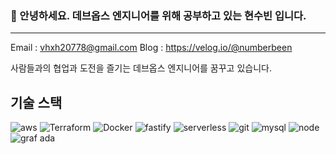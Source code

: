 ### 👋 안녕하세요. 데브옵스 엔지니어를 위해 공부하고 있는 현수빈 입니다. 
---
Email : vhxh20778@gmail.com
Blog : https://velog.io/@numberbeen

사람들과의 협업과 도전을 즐기는 데브옵스 엔지니어를 꿈꾸고 있습니다.

기술 스택
---
![aws](https://user-images.githubusercontent.com/118794159/229032424-bc900c19-3345-4f6d-8b70-cd2aaa05dcb9.svg)
![Terraform](https://user-images.githubusercontent.com/118794159/229031924-8e19a0b2-45d3-45ff-98bb-40b4928b0d7b.svg)
![Docker](https://user-images.githubusercontent.com/118794159/229031932-8ef54262-e006-40b3-8ac5-7eb9ead321d9.svg)
![fastify](https://user-images.githubusercontent.com/118794159/229031942-dec75526-724c-4407-822a-6e305abe5beb.svg)
![serverless](https://user-images.githubusercontent.com/118794159/229032002-fe4463cd-5197-49e1-9c45-6afe79424abf.svg)
![git](https://user-images.githubusercontent.com/118794159/229032294-4af4747e-ef66-4f94-9df1-7c0ce290135d.svg)
![mysql](https://user-images.githubusercontent.com/118794159/229032322-c27277be-d3f8-4d5e-9a4f-d394cc841a38.svg)
![node](https://user-images.githubusercontent.com/118794159/229032324-d5025d28-283f-432e-8a74-bdb33e55af14.svg)
![graf ada](https://user-images.githubusercontent.com/118794159/229032334-28950aaf-7dae-47a1-996b-5417061f1417.svg)



<!--
**numberbeen/numberbeen** is a ✨ _special_ ✨ repository because its `README.md` (this file) appears on your GitHub profile.

Here are some ideas to get you started:

- 🔭 I’m currently working on ...
- 🌱 I’m currently learning ...
- 👯 I’m looking to collaborate on ...
- 🤔 I’m looking for help with ...
- 💬 Ask me about ...
- 📫 How to reach me: ...
- 😄 Pronouns: ...
- ⚡ Fun fact: ...
-->
